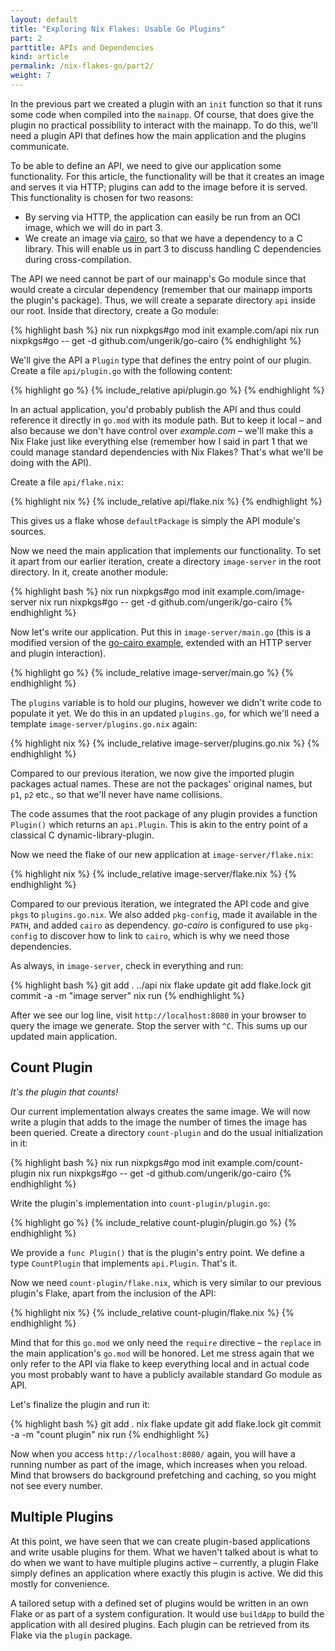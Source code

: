 ```yaml
---
layout: default
title: "Exploring Nix Flakes: Usable Go Plugins"
part: 2
parttitle: APIs and Dependencies
kind: article
permalink: /nix-flakes-go/part2/
weight: 7
---
```


In the previous part we created a plugin with an `init` function so that it runs some code when compiled into the `mainapp`.
Of course, that does give the plugin no practical possibility to interact with the mainapp.
To do this, we'll need a plugin API that defines how the main application and the plugins communicate.

To be able to define an API, we need to give our application some functionality.
For this article, the functionality will be that it creates an image and serves it via HTTP; plugins can add to the image before it is served.
This functionality is chosen for two reasons:

 * By serving via HTTP, the application can easily be run from an OCI image, which we will do in part 3.
 * We create an image via [cairo][1], so that we have a dependency to a C library.
   This will enable us in part 3 to discuss handling C dependencies during cross-compilation.

The API we need cannot be part of our mainapp's Go module since that would create a circular dependency (remember that our mainapp imports the plugin's package).
Thus, we will create a separate directory `api` inside our root.
Inside that directory, create a Go module:

{% highlight bash %}
nix run nixpkgs#go mod init example.com/api
nix run nixpkgs#go -- get -d github.com/ungerik/go-cairo
{% endhighlight %}

We'll give the API a `Plugin` type that defines the entry point of our plugin.
Create a file `api/plugin.go` with the following content:

{% highlight go %}
{% include_relative api/plugin.go %}
{% endhighlight %}

In an actual application, you'd probably publish the API and thus could reference it directly in `go.mod` with its module path.
But to keep it local – and also because we don't have control over *example.com* – we'll make this a Nix Flake just like everything else (remember how I said in part 1 that we could manage standard dependencies with Nix Flakes? That's what we'll be doing with the API).

Create a file `api/flake.nix`:

{% highlight nix %}
{% include_relative api/flake.nix %}
{% endhighlight %}

This gives us a flake whose `defaultPackage` is simply the API module's sources.

Now we need the main application that implements our functionality.
To set it apart from our earlier iteration, create a directory `image-server` in the root directory.
In it, create another module:

{% highlight bash %}
nix run nixpkgs#go mod init example.com/image-server
nix run nixpkgs#go -- get -d github.com/ungerik/go-cairo
{% endhighlight %}

Now let's write our application.
Put this in `image-server/main.go` (this is a modified version of the [go-cairo example][2], extended with an HTTP server and plugin interaction).

{% highlight go %}
{% include_relative image-server/main.go %}
{% endhighlight %}

The `plugins` variable is to hold our plugins, however we didn't write code to populate it yet.
We do this in an updated `plugins.go`, for which we'll need a template `image-server/plugins.go.nix` again:

{% highlight nix %}
{% include_relative image-server/plugins.go.nix %}
{% endhighlight %}

Compared to our previous iteration, we now give the imported plugin packages actual names.
These are not the packages' original names, but `p1`, `p2` etc., so that we'll never have name collisions.

The code assumes that the root package of any plugin provides a function `Plugin()` which returns an `api.Plugin`.
This is akin to the entry point of a classical C dynamic-library-plugin.

Now we need the flake of our new application at `image-server/flake.nix`:

{% highlight nix %}
{% include_relative image-server/flake.nix %}
{% endhighlight %}

Compared to our previous iteration, we integrated the API code and give `pkgs` to `plugins.go.nix`.
We also added `pkg-config`, made it available in the `PATH`, and added `cairo` as dependency.
*go-cairo* is configured to use `pkg-config` to discover how to link to `cairo`, which is why we need those dependencies.

As always, in `image-server`, check in everything and run:

{% highlight bash %}
git add . ../api
nix flake update
git add flake.lock
git commit -a -m "image server"
nix run
{% endhighlight %}

After we see our log line, visit `http://localhost:8080` in your browser to query the image we generate.
Stop the server with `^C`.
This sums up our updated main application.

## Count Plugin

*It's the plugin that counts!*

Our current implementation always creates the same image.
We will now write a plugin that adds to the image the number of times the image has been queried.
Create a directory `count-plugin` and do the usual initialization in it:

{% highlight bash %}
nix run nixpkgs#go mod init example.com/count-plugin
nix run nixpkgs#go -- get -d github.com/ungerik/go-cairo
{% endhighlight %}

Write the plugin's implementation into `count-plugin/plugin.go`:

{% highlight go %}
{% include_relative count-plugin/plugin.go %}
{% endhighlight %}

We provide a `func Plugin()` that is the plugin's entry point.
We define a type `CountPlugin` that implements `api.Plugin`.
That's it.

Now we need `count-plugin/flake.nix`, which is very similar to our previous plugin's Flake, apart from the inclusion of the API:

{% highlight nix %}
{% include_relative count-plugin/flake.nix %}
{% endhighlight %}

Mind that for this `go.mod` we only need the `require` directive – the `replace` in the main application's `go.mod` will be honored.
Let me stress again that we only refer to the API via flake to keep everything local and in actual code you most probably want to have a publicly available standard Go module as API.

Let's finalize the plugin and run it:

{% highlight bash %}
git add .
nix flake update
git add flake.lock
git commit -a -m "count plugin"
nix run
{% endhighlight %}

Now when you access `http://localhost:8080/` again, you will have a running number as part of the image, which increases when you reload.
Mind that browsers do background prefetching and caching, so you might not see every number.

## Multiple Plugins

At this point, we have seen that we can create plugin-based applications and write usable plugins for them.
What we haven't talked about is what to do when we want to have multiple plugins active – currently, a plugin Flake simply defines an application where exactly this plugin is active.
We did this mostly for convenience.

A tailored setup with a defined set of plugins would be written in an own Flake or as part of a system configuration.
It would use `buildApp` to build the application with all desired plugins.
Each plugin can be retrieved from its Flake via the `plugin` package.

 [1]: https://www.cairographics.org
 [2]: https://github.com/ungerik/go-cairo/blob/master/go-cairo-example/go-cairo-example.go
